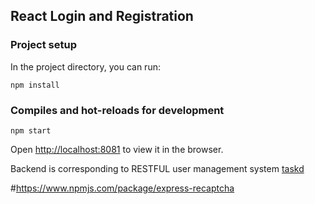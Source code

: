 ## React Login and Registration 

### Project setup

In the project directory, you can run:

```
npm install
```

### Compiles and hot-reloads for development

```
npm start
```

Open [http://localhost:8081](http://localhost:8081) to view it in the browser.

Backend is corresponding to RESTFUL user management system [taskd](https://github.com/task-note/taskd)

#https://www.npmjs.com/package/express-recaptcha